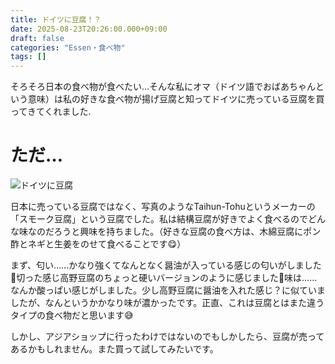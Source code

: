 ```yaml
---
title: ドイツに豆腐！？
date: 2025-08-23T20:26:00.000+09:00
draft: false
categories: "Essen・食べ物"
tags: []
---
```

そろそろ日本の食べ物が食べたい…そんな私にオマ（ドイツ語でおばあちゃんという意味）は私の好きな食べ物が揚げ豆腐と知ってドイツに売っている豆腐を買ってきてくれました.

# ただ…

![ドイツに豆腐](/images/uploads/img_20250823_131710318_mfnr_hdr.jpg)

日本に売っている豆腐ではなく、写真のようなTaihun-Tohuというメーカーの「スモーク豆腐」という豆腐でした。私は結構豆腐が好きでよく食べるのでどんな味なのだろうと興味を持ちました。（好きな豆腐の食べ方は、木綿豆腐にポン酢とネギと生姜をのせて食べることです😋）

まず、匂い……かなり強くてなんとなく醤油が入っている感じの匂いがしました👃切った感じ高野豆腐のちょっと硬いバージョンのように感じました🤔味は……なんか酸っぱい感じがしました。少し高野豆腐に醤油を入れた感じ？に似ていましたが、なんというかかなり味が濃かったです。正直、これは豆腐とはまた違うタイプの食べ物だと思います😅

しかし、アジアショップに行ったわけではないのでもしかしたら、豆腐が売ってあるかもしれません。また買って試してみたいです。

